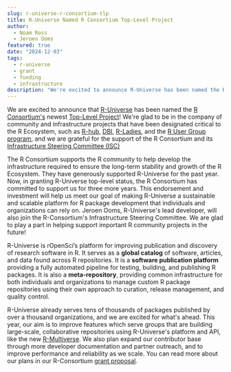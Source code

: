 ```yaml
---
slug: r-universe-r-consortium-tlp
title: R-Universe Named R Consortium Top-Level Project
author:
  - Noam Ross
  - Jeroen Ooms
featured: true
date: "2024-12-03"
tags:
  - r-universe
  - grant
  - funding
  - infrastructure
description: "We're excited to announce R-Universe has been named the R-Consortium's newest Top-Level Project."
---
```


We are excited to announce that [R-Universe](/r-universe/)
has been named the [R Consortium's](https://r-consortium.org) newest [Top-Level Project](https://r-consortium.org/all-projects/)!  We're glad
to be in the company of community and infrastructure projects that have been
designated critical to the R Ecosystem, such as [R-hub](https://blog.r-hub.io/), [DBI](https://r-dbi.org/), [R-Ladies](https://rladies.org/), and the
[R User Group program](https://r-consortium.org/all-projects/isc-working-groups.html), and we are grateful for the support of the R Consortium and
its [Infrastructure Steering Committee (ISC)](https://r-consortium.org/about/governance#infrastructure-steering-committee)

The R Consortium supports the R community to help develop the infrastructure
required to ensure the long-term stability and growth of the R Ecosystem. They
have generously supported R-Universe for the past year. Now, in
granting R-Universe top-level status, the R Consortium has committed to support
us for three more years. This endorsement and investment will help us meet our goal 
of making R-Universe a sustainable and scalable platform for R package
development that individuals and organizations can rely on. Jeroen Ooms,
R-Universe's lead developer, will also join the R-Consortium's Infrastructure
Steering Committee. We are glad to play a part in helping support important
R community projects in the future!

R-Universe is rOpenSci’s platform for improving publication and discovery of research software in R.
It serves as a **global catalog** of software, articles, and data found
across R repositories.  It is a **software publication platform** providing a fully
automated pipeline for testing, building, and publishing R packages. It is also
a **meta-repository**, providing common infrastructure for both individuals and
organizations to manage custom R package repositories using their own approach
to curation, release management, and quality control.

R-Universe already serves tens of thousands of packages published by over a thousand
organizations, and we are excited for what's ahead. This year, our aim is to improve features which serve groups that
are building large-scale, collaborative repositories using R-Universe's platform
and API, like the new [R-Multiverse](https://r-multiverse.org/). 
We also plan expand our contributor base through more developer documentation and
partner outreach, and to improve performance and reliability as we scale. You
can read more about our plans in our R-Consortium 
[grant proposal](https://github.com/r-universe-org/consortium).

